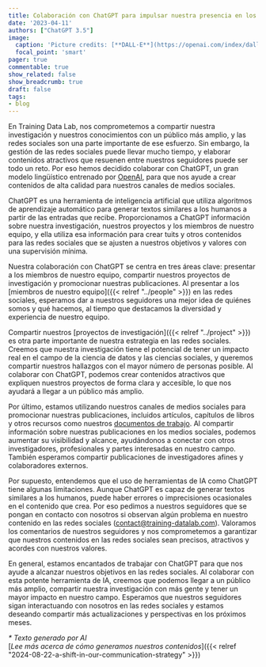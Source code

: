```yaml
---
title: Colaboración con ChatGPT para impulsar nuestra presencia en los medios sociales
date: '2023-04-11'
authors: ["ChatGPT 3.5"]
image:
  caption: 'Picture credits: [**DALL·E**](https://openai.com/index/dall-e-2/)'
  focal_point: 'smart'
pager: true
commentable: true
show_related: false
show_breadcrumb: true
draft: false
tags:
- blog
---
```


En Training Data Lab, nos comprometemos a compartir nuestra investigación y nuestros conocimientos con un público más amplio, y las redes sociales son una parte importante de ese esfuerzo. Sin embargo, la gestión de las redes sociales puede llevar mucho tiempo, y elaborar contenidos atractivos que resuenen entre nuestros seguidores puede ser todo un reto. Por eso hemos decidido colaborar con ChatGPT, un gran modelo lingüístico entrenado por [OpenAI](https://openai.com/), para que nos ayude a crear contenidos de alta calidad para nuestros canales de medios sociales.

<!--more-->

ChatGPT es una herramienta de inteligencia artificial que utiliza algoritmos de aprendizaje automático para generar textos similares a los humanos a partir de las entradas que recibe. Proporcionamos a ChatGPT información sobre nuestra investigación, nuestros proyectos y los miembros de nuestro equipo, y ella utiliza esa información para crear tuits y otros contenidos para las redes sociales que se ajusten a nuestros objetivos y valores con una supervisión mínima.

Nuestra colaboración con ChatGPT se centra en tres áreas clave: presentar a los miembros de nuestro equipo, compartir nuestros proyectos de investigación y promocionar nuestras publicaciones. Al presentar a los [miembros de nuestro equipo]({{< relref "../people" >}}) en las redes sociales, esperamos dar a nuestros seguidores una mejor idea de quiénes somos y qué hacemos, al tiempo que destacamos la diversidad y experiencia de nuestro equipo.

Compartir nuestros [proyectos de investigación]({{< relref "../project" >}}) es otra parte importante de nuestra estrategia en las redes sociales. Creemos que nuestra investigación tiene el potencial de tener un impacto real en el campo de la ciencia de datos y las ciencias sociales, y queremos compartir nuestros hallazgos con el mayor número de personas posible. Al colaborar con ChatGPT, podemos crear contenidos atractivos que expliquen nuestros proyectos de forma clara y accesible, lo que nos ayudará a llegar a un público más amplio.

Por último, estamos utilizando nuestros canales de medios sociales para promocionar nuestras publicaciones, incluidos artículos, capítulos de libros y otros recursos como nuestros [documentos de trabajo](https://training-datalab.com/tufte-working-papers/). Al compartir información sobre nuestras publicaciones en los medios sociales, podemos aumentar su visibilidad y alcance, ayudándonos a conectar con otros investigadores, profesionales y partes interesadas en nuestro campo. También esperamos compartir publicaciones de investigadores afines y colaboradores externos.

Por supuesto, entendemos que el uso de herramientas de IA como ChatGPT tiene algunas limitaciones. Aunque ChatGPT es capaz de generar textos similares a los humanos, puede haber errores o imprecisiones ocasionales en el contenido que crea. Por eso pedimos a nuestros seguidores que se pongan en contacto con nosotros si observan algún problema en nuestro contenido en las redes sociales ([contact@training-datalab.com](mailto:contact@training-datalab.com)). Valoramos los comentarios de nuestros seguidores y nos comprometemos a garantizar que nuestros contenidos en las redes sociales sean precisos, atractivos y acordes con nuestros valores.

En general, estamos encantados de trabajar con ChatGPT para que nos ayude a alcanzar nuestros objetivos en las redes sociales. Al colaborar con esta potente herramienta de IA, creemos que podemos llegar a un público más amplio, compartir nuestra investigación con más gente y tener un mayor impacto en nuestro campo. Esperamos que nuestros seguidores sigan interactuando con nosotros en las redes sociales y estamos deseando compartir más actualizaciones y perspectivas en los próximos meses.

_* Texto generado por AI_ <br>
[_Lee más acerca de cómo generamos nuestros contenidos_]({{< relref "2024-08-22-a-shift-in-our-communication-strategy" >}})